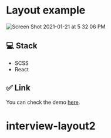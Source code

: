 # Layout example
![Screen Shot 2021-01-21 at 5 32 06 PM](https://user-images.githubusercontent.com/33252783/105433521-9c821380-5c0e-11eb-8ce0-4594eaf473d5.png)


## 💻 Stack
- SCSS
- React

## ✅ Link

You can check the demo [here](https://layout-example.netlify.app/).
# interview-layout2
